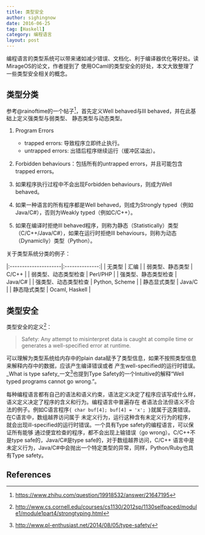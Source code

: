 ```yaml
---
title: 类型安全
author: sighingnow
date: 2016-06-25
tag: [Haskell]
category: 编程语言
layout: post
---
```


编程语言的类型系统可以带来诸如减少错误、文档化、利于编译器优化等好处。读MirageOS的论文，作者提到了
使用OCaml的类型安全的好处，本文大致整理了一些类型安全相关的概念。

<!--more-->

类型分类
--------

参考@rainoftime的一个帖子[^1]，首先定义Well behaved与Ill behaved，并在此基础上定义强类型与弱类型、
静态类型与动态类型。

1. Program Errors

    + trapped errors: 导致程序立即终止执行。
    + untrapped errors: 出错后程序继续运行（缓冲区溢出）。

2. Forbidden behaviours：包括所有的untrapped errors，并且可能包含trapped errors。
3. 如果程序执行过程中不会出现Forbidden behaviours，则成为Well behaved。
4. 如果一种语言的所有程序都是Well behaved，则成为Strongly typed（例如Java/C#），否则为Weakly typed（例如C/C++）。
5. 如果在编译时拒绝Ill behaved程序，则称为静态（Statistically）类型（C/C++/Java/C#），如果在运行时拒绝Ill behaviours，则称为动态（Dynamiclly）类型（Python）。

关于类型系统分类的例子：

|:---------------------|:--------------:|
| 无类型               | 汇编           |
| 弱类型、静态类型     | C/C++          |
| 弱类型、动态类型检查 | Perl/PHP       |
| 强类型、静态类型检查 | Java/C#        |
| 强类型、动态类型检查 | Python, Scheme |
| 静态显式类型         | Java/C         |
| 静态隐式类型         | Ocaml, Haskell |

类型安全
-------

类型安全的定义[^2]：

> Safety: Any attempt to misinterpret data is caught at compile time or generates a well-specified error at runtime.

可以理解为类型系统给内存中的plain data赋予了类型信息，如果不按照类型信息来解释内存中的数据，应该产生编译错误或者
产生well-specified的运行时错误。_What is type safety_一文[^3]也提到Type Safety的一个Intuitive的解释“Well typed programs
cannot go wrong.”。

每种编程语言都有自己的语法和语义约束，语法定义决定了程序应该写成什么样，语义定义决定了程序的含义和行为。编程语言中普遍存在
者语法合法但语义不合法的例子。例如C语言程序`{ char buf[4]; buf[4] = 'x'; }`就属于这类错误。在C语言中，数组越界访问属于
未定义行为，运行这种含有未定义行为的程序，就会出现ill-specified的运行时错误。一个具有Type safety的编程语言，可以保证所有能够
通过便宜检查的程序，都不会出现上输错误（go wrong）。C/C++不是type safe的，Java/C#是type safe的，对于数组越界访问，C/C++
语言中是未定义行为，Java/C#中会抛出一个特定类型的异常，同样，Python/Ruby也具有Type safety。

References
----------

[^1]: https://www.zhihu.com/question/19918532/answer/21647195
[^2]: http://www.cs.cornell.edu/courses/cs1130/2012sp/1130selfpaced/module1/module1part4/strongtyping.html
[^3]: http://www.pl-enthusiast.net/2014/08/05/type-safety/
